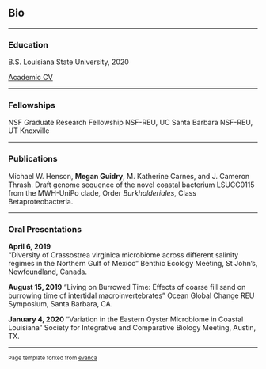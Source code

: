 ## Bio

---
### Education

B.S. Louisiana State University, 2020

[Academic CV](Desktop/misc/081420-GuidryCV.html)

---
### Fellowships
NSF Graduate Research Fellowship
NSF-REU, UC Santa Barbara 
NSF-REU, UT Knoxville

---
### Publications

Michael W. Henson, **Megan Guidry**, M. Katherine Carnes, and J. Cameron Thrash. Draft genome sequence of the novel coastal bacterium LSUCC0115 from the MWH-UniPo clade, Order *Burkholderiales*, Class Betaproteobacteria.

---
### Oral Presentations

**April 6, 2019** 	
“Diversity of Crassostrea virginica microbiome across different salinity regimes in the Northern Gulf of Mexico” Benthic Ecology Meeting, St John’s, Newfoundland, Canada.  

**August 15, 2019**	
“Living on Burrowed Time: Effects of coarse fill sand on burrowing time of intertidal macroinvertebrates” Ocean Global Change REU Symposium, Santa Barbara, CA. 

**January 4, 2020**	
“Variation in the Eastern Oyster Microbiome in Coastal Louisiana” Society for Integrative and Comparative Biology Meeting, Austin, TX. 




---
<p style="font-size:11px">Page template forked from <a href="https://github.com/evanca/quick-portfolio">evanca</a></p>
<!-- Remove above link if you don't want to attibute -->